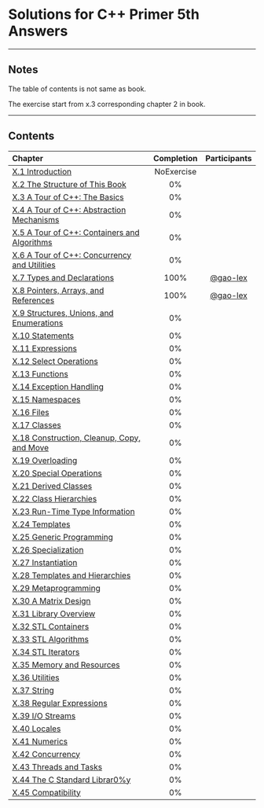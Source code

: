 # Solutions for C++ Primer 5th Answers

---

## Notes

The table of contents is not same as book.

The exercise start from x.3 corresponding chapter 2 in book.



---

## Contents

|Chapter|Completion|Participants|
|:---|:---:|:---:|
|[X.1 Introduction]()|NoExercise|||
|[X.2 The Structure of This Book]()|0%||
|[X.3 A Tour of C++: The Basics]()|0%||
|[X.4 A Tour of C++: Abstraction Mechanisms]()|0%||
|[X.5 A Tour of C++: Containers and Algorithms]()|0%||
|[X.6 A Tour of C++: Concurrency and Utilities]()|0%||
|[X.7 Types and Declarations](X7/README.md)|100%|[@gao-lex](https://github.com/gao-lex)|
|[X.8 Pointers, Arrays, and References](X8/README.md)|100%|[@gao-lex](https://github.com/gao-lex)|
|[X.9 Structures, Unions, and Enumerations]()|0%||
|[X.10 Statements]()|0%||
|[X.11 Expressions]()|0%||
|[X.12 Select Operations]()|0%||
|[X.13 Functions]()|0%||
|[X.14 Exception Handling]()|0%||
|[X.15 Namespaces]()|0%||
|[X.16 Files]()|0%||
|[X.17 Classes]()|0%||
|[X.18 Construction, Cleanup, Copy, and Move]()|0%||
|[X.19 Overloading]()|0%||
|[X.20 Special Operations]()|0%||
|[X.21 Derived Classes]()|0%||
|[X.22 Class Hierarchies]()|0%||
|[X.23 Run-Time Type Information]()|0%||
|[X.24 Templates]()|0%||
|[X.25 Generic Programming]()|0%||
|[X.26 Specialization]()|0%||
|[X.27 Instantiation]()|0%||
|[X.28 Templates and Hierarchies]()|0%||
|[X.29 Metaprogramming]()|0%||
|[X.30 A Matrix Design]()|0%||
|[X.31 Library Overview]()|0%||
|[X.32 STL Containers]()|0%||
|[X.33 STL Algorithms]()|0%||
|[X.34 STL Iterators]()|0%||
|[X.35 Memory and Resources]()|0%||
|[X.36 Utilities]()|0%||
|[X.37 String]()|0%||
|[X.38 Regular Expressions]()|0%||
|[X.39 I/O Streams]()|0%||
|[X.40 Locales]()|0%||
|[X.41 Numerics]()|0%||
|[X.42 Concurrency]()|0%||
|[X.43 Threads and Tasks]()|0%||
|[X.44 The C Standard Librar0%y]()|0%||
|[X.45 Compatibility]()|0%||
